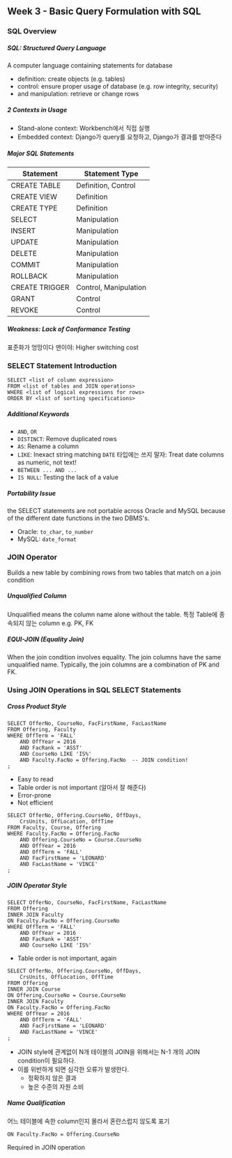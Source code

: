 ## Week 3 - Basic Query Formulation with SQL

### SQL Overview

##### SQL: Structured Query Language
A computer language containing statements for database
- definition: create objects (e.g. tables)
- control: ensure proper usage of database (e.g. row integrity, security)
- and manipulation: retrieve or change rows

##### 2 Contexts in Usage
- Stand-alone context: Workbench에서 직접 실행
- Embedded context: Django가 query를 요청하고, Django가 결과를 받아준다

##### Major SQL Statements
| Statement | Statement Type |
| --------- | -------------- |
| CREATE TABLE | Definition, Control |
| CREATE VIEW | Definition |
| CREATE TYPE | Definition |
| SELECT | Manipulation |
| INSERT | Manipulation |
| UPDATE | Manipulation |
| DELETE | Manipulation |
| COMMIT | Manipulation |
| ROLLBACK | Manipulation |
| CREATE TRIGGER | Control, Manipulation |
| GRANT | Control |
| REVOKE | Control |

##### Weakness: Lack of Conformance Testing
표준화가 엉망이다 맨이야: Higher switching cost


### SELECT Statement Introduction

```
SELECT <list of column expression>
FROM <list of tables and JOIN operations>
WHERE <list of logical expressions for rows>
ORDER BY <list of sorting specifications>
```

##### Additional Keywords
- `AND`, `OR`
- `DISTINCT`: Remove duplicated rows
- `AS`: Rename a column
- `LIKE`: Inexact string matching
  `DATE` 타입에는 쓰지 말자: Treat date columns as numeric, not text!
- `BETWEEN ... AND ...`
- `IS NULL`: Testing the lack of a value

##### Portability Issue
the SELECT statements are not portable across Oracle and MySQL
because of the different date functions in the two DBMS's.
- Oracle: `to_char`, `to_number`
- MySQL: `date_format`


### JOIN Operator
Builds a new table by combining rows
from two tables that match on a join condition

##### Unqualified Column
Unqualified means the column name alone without the table.
특정 Table에 종속되지 않는 column
e.g. PK, FK

##### EQUI-JOIN (Equality Join)
When the join condition involves equality.
The join columns have the same unqualified name.
Typically, the join columns are a combination of PK and FK.


### Using JOIN Operations in SQL SELECT Statements

##### Cross Product Style
```
SELECT OfferNo, CourseNo, FacFirstName, FacLastName
FROM Offering, Faculty
WHERE OffTerm = 'FALL'
    AND OffYear = 2016
    AND FacRank = 'ASST'
    AND CourseNo LIKE 'IS%'
    AND Faculty.FacNo = Offering.FacNo  -- JOIN condition!
;
```
- Easy to read
- Table order is not important (알아서 잘 해준다)
- Error-prone
- Not efficient

```
SELECT OfferNo, Offering.CourseNo, OffDays,
    CrsUnits, OffLocation, OffTime
FROM Faculty, Course, Offering
WHERE Faculty.FacNo = Offering.FacNo
    AND Offering.CourseNo = Course.CourseNo
    AND OffYear = 2016
    AND OffTerm = 'FALL'
    AND FacFirstName = 'LEONARD'
    AND FacLastName = 'VINCE'
;
```

##### JOIN Operator Style
```
SELECT OfferNo, CourseNo, FacFirstName, FacLastName
FROM Offering
INNER JOIN Faculty
ON Faculty.FacNo = Offering.CourseNo
WHERE OffTerm = 'FALL'
    AND OffYear = 2016
    AND FacRank = 'ASST'
    AND CourseNo LIKE 'IS%'
```
- Table order is not important, again

```
SELECT OfferNo, Offering.CourseNo, OffDays,
    CrsUnits, OffLocation, OffTime
FROM Offering
INNER JOIN Course
ON Offering.CourseNo = Course.CourseNo
INNER JOIN Faculty
ON Faculty.FacNo = Offering.FacNo
WHERE OffYear = 2016
    AND OffTerm = 'FALL'
    AND FacFirstName = 'LEONARD'
    AND FacLastName = 'VINCE'
;
```

* JOIN style에 관계없이 N개 테이블의 JOIN을 위해서는
  N-1 개의 JOIN condition이 필요하다.
* 이를 위반하게 되면 심각한 오류가 발생한다.
  - 정확하지 않은 결과
  - 높은 수준의 자원 소비

##### Name Qualification
어느 테이블에 속한 column인지 몰라서 혼란스럽지 않도록 표기
```
ON Faculty.FacNo = Offering.CourseNo
```

Required in JOIN operation
